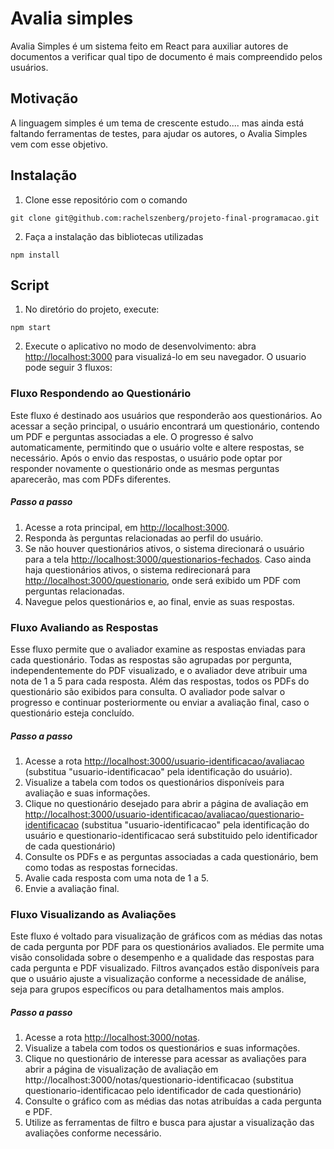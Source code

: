 # Avalia simples
Avalia Simples é um sistema feito em React para auxiliar autores de documentos a verificar qual tipo de documento é mais compreendido pelos usuários.

## Motivação
A linguagem simples é um tema de crescente estudo.... mas ainda está faltando ferramentas de testes, para ajudar os autores, o Avalia Simples vem com esse objetivo.

## Instalação
1. Clone esse repositório com o comando
```
git clone git@github.com:rachelszenberg/projeto-final-programacao.git
```
2. Faça a instalação das bibliotecas utilizadas
```
npm install
```

## Script
1. No diretório do projeto, execute:
```
npm start
```
2. Execute o aplicativo no modo de desenvolvimento: abra [http://localhost:3000](http://localhost:3000) para visualizá-lo em seu navegador. O usuario pode seguir 3 fluxos:

### Fluxo Respondendo ao Questionário
  Este fluxo é destinado aos usuários que responderão aos questionários. Ao acessar a seção principal, o usuário encontrará um questionário, contendo um PDF e perguntas associadas a ele. O progresso é salvo automaticamente, permitindo que o usuário volte e altere respostas, se necessário. Após o envio das respostas, o usuário pode optar por responder novamente o questionário onde as mesmas perguntas aparecerão, mas com PDFs diferentes.
  ##### Passo a passo
  1. Acesse a rota principal, em [http://localhost:3000](http://localhost:3000).
  2. Responda às perguntas relacionadas ao perfil do usuário.
  3. Se não houver questionários ativos, o sistema direcionará o usuário para a tela [http://localhost:3000/questionarios-fechados](http://localhost:3000/questionarios-fechados). Caso ainda haja questionários ativos, o sistema redirecionará para [http://localhost:3000/questionario](http://localhost:3000/questionario), onde será exibido um PDF com perguntas relacionadas.
  4. Navegue pelos questionários e, ao final, envie as suas respostas.

### Fluxo Avaliando as Respostas
  Esse fluxo permite que o avaliador examine as respostas enviadas para cada questionário. Todas as respostas são agrupadas por pergunta, independentemente do PDF visualizado, e o avaliador deve atribuir uma nota de 1 a 5 para cada resposta. Além das respostas, todos os PDFs do questionário são exibidos para consulta. O avaliador pode salvar o progresso e continuar posteriormente ou enviar a avaliação final, caso o questionário esteja concluído.
  ##### Passo a passo
  1. Acesse a rota [http://localhost:3000/usuario-identificacao/avaliacao](http://localhost:3000/usuario-identificacao/avaliacao) (substitua "usuario-identificacao" pela identificação do usuário).
  2. Visualize a tabela com todos os questionários disponíveis para avaliação e suas informações.
  3. Clique no questionário desejado para abrir a página de avaliação em [http://localhost:3000/usuario-identificacao/avaliacao/questionario-identificacao](http://localhost:3000/usuario-identificacao/avaliacao/questionario-identificacao) (substitua "usuario-identificacao" pela identificação do usuário e questionario-identificacao será substituido pelo identificador de cada questionário)
  4. Consulte os PDFs e as perguntas associadas a cada questionário, bem como todas as respostas fornecidas.
  5. Avalie cada resposta com uma nota de 1 a 5.
  6. Envie a avaliação final.


### Fluxo Visualizando as Avaliações
  Este fluxo é voltado para visualização de gráficos com as médias das notas de cada pergunta por PDF para os questionários avaliados. Ele permite uma visão consolidada sobre o desempenho e a qualidade das respostas para cada pergunta e PDF visualizado. Filtros avançados estão disponíveis para que o usuário ajuste a visualização conforme a necessidade de análise, seja para grupos específicos ou para detalhamentos mais amplos.
  ##### Passo a passo
  1. Acesse a rota [http://localhost:3000/notas](http://localhost:3000/notas).
  2. Visualize a tabela com todos os questionários e suas informações.
  3. Clique no questionário de interesse para acessar as avaliações para abrir a página de visualização de avaliação em http://localhost:3000/notas/questionario-identificacao (substitua questionario-identificacao pelo identificador de cada questionário)
  4. Consulte o gráfico com as médias das notas atribuídas a cada pergunta e PDF.
  5. Utilize as ferramentas de filtro e busca para ajustar a visualização das avaliações conforme necessário.
